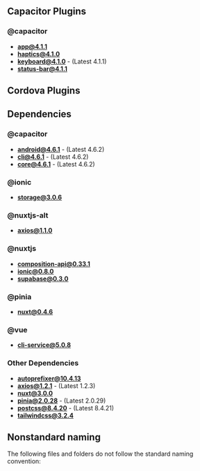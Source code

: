 ## Capacitor Plugins

### @capacitor
- **app@4.1.1**
- **haptics@4.1.0**
- **keyboard@4.1.0** - (Latest 4.1.1)
- **status-bar@4.1.1**
## Cordova Plugins

## Dependencies

### @capacitor
- **android@4.6.1** - (Latest 4.6.2)
- **cli@4.6.1** - (Latest 4.6.2)
- **core@4.6.1** - (Latest 4.6.2)
### @ionic
- **storage@3.0.6**
### @nuxtjs-alt
- **axios@1.1.0**
### @nuxtjs
- **composition-api@0.33.1**
- **ionic@0.8.0**
- **supabase@0.3.0**
### @pinia
- **nuxt@0.4.6**
### @vue
- **cli-service@5.0.8**
### Other Dependencies
- **autoprefixer@10.4.13**
- **axios@1.2.1** - (Latest 1.2.3)
- **nuxt@3.0.0**
- **pinia@2.0.28** - (Latest 2.0.29)
- **postcss@8.4.20** - (Latest 8.4.21)
- **tailwindcss@3.2.4**


## Nonstandard naming
The following files and folders do not follow the standard naming convention:

